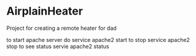 # AirplainHeater
Project for creating a remote heater for dad

to start apache server do
service apache2 start
to stop
service apache2 stop
to see status
servie apache2 status
